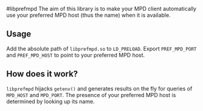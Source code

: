 #libprefmpd
The aim of this library is to make your MPD client automatically use your
preferred MPD host (thus the name) when it is available.

## Usage
Add the absolute path of `libprefmpd.so` to `LD_PRELOAD`.
Export `PREF_MPD_PORT` and `PREF_MPD_HOST` to point to your preferred MPD host.

## How does it work?
`libprefmpd` hijacks `getenv()` and generates results on the fly for queries of
`MPD_HOST` and `MPD_PORT`.
The presence of your preferred MPD host is determined by looking up its name.
